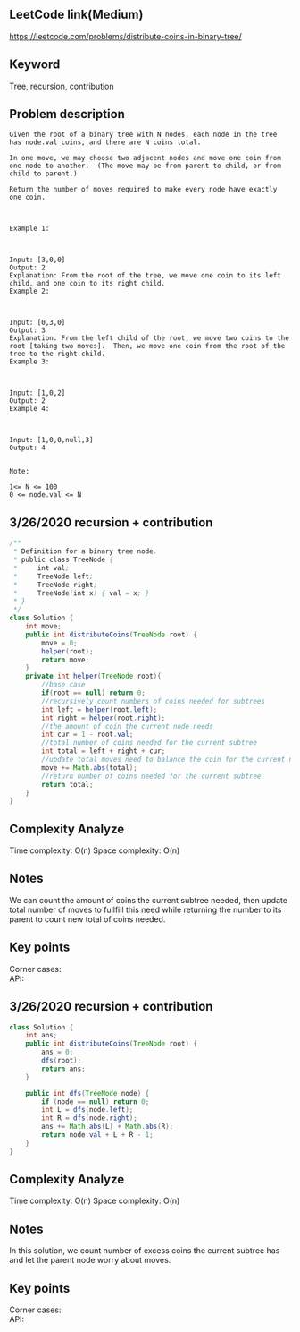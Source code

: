 ## LeetCode link(Medium)
https://leetcode.com/problems/distribute-coins-in-binary-tree/

## Keyword
Tree, recursion, contribution

## Problem description
```
Given the root of a binary tree with N nodes, each node in the tree has node.val coins, and there are N coins total.

In one move, we may choose two adjacent nodes and move one coin from one node to another.  (The move may be from parent to child, or from child to parent.)

Return the number of moves required to make every node have exactly one coin.

 

Example 1:



Input: [3,0,0]
Output: 2
Explanation: From the root of the tree, we move one coin to its left child, and one coin to its right child.
Example 2:



Input: [0,3,0]
Output: 3
Explanation: From the left child of the root, we move two coins to the root [taking two moves].  Then, we move one coin from the root of the tree to the right child.
Example 3:



Input: [1,0,2]
Output: 2
Example 4:



Input: [1,0,0,null,3]
Output: 4
 

Note:

1<= N <= 100
0 <= node.val <= N
```
## 3/26/2020 recursion + contribution

```java
/**
 * Definition for a binary tree node.
 * public class TreeNode {
 *     int val;
 *     TreeNode left;
 *     TreeNode right;
 *     TreeNode(int x) { val = x; }
 * }
 */
class Solution {
    int move;
    public int distributeCoins(TreeNode root) {
        move = 0;
        helper(root);
        return move;
    }
    private int helper(TreeNode root){
        //base case
        if(root == null) return 0;
        //recursively count numbers of coins needed for subtrees
        int left = helper(root.left);
        int right = helper(root.right);
        //the amount of coin the current node needs
        int cur = 1 - root.val;
        //total number of coins needed for the current subtree
        int total = left + right + cur;
        //update total moves need to balance the coin for the current node
        move += Math.abs(total);
        //return number of coins needed for the current subtree
        return total;
    }
}
```

## Complexity Analyze
Time complexity: O(n)
Space complexity: O(n)

## Notes
We can count the amount of coins the current subtree needed, then update total number of moves to fullfill this need while returning the number to its parent to count new total of coins needed.

## Key points
Corner cases: \
API: 

## 3/26/2020 recursion + contribution

```java
class Solution {
    int ans;
    public int distributeCoins(TreeNode root) {
        ans = 0;
        dfs(root);
        return ans;
    }

    public int dfs(TreeNode node) {
        if (node == null) return 0;
        int L = dfs(node.left);
        int R = dfs(node.right);
        ans += Math.abs(L) + Math.abs(R);
        return node.val + L + R - 1;
    }
}
```

## Complexity Analyze
Time complexity: O(n)
Space complexity: O(n)

## Notes
In this solution, we count number of excess coins the current subtree has and let the parent node worry about moves.

## Key points
Corner cases: \
API: 
